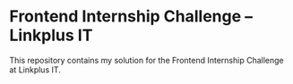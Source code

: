 # Frontend Internship Challenge – Linkplus IT
This repository contains my solution for the Frontend Internship Challenge at Linkplus IT. 

